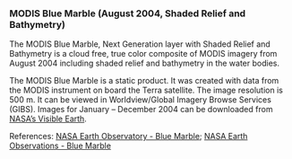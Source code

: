 ### MODIS Blue Marble (August 2004, Shaded Relief and Bathymetry)
The MODIS Blue Marble, Next Generation layer with Shaded Relief and Bathymetry is a cloud free, true color composite of MODIS imagery from August 2004 including shaded relief and bathymetry in the water bodies.

The MODIS Blue Marble is a static product. It was created with data from the MODIS instrument on board the Terra satellite. The image resolution is 500 m. It can be viewed in Worldview/Global Imagery Browse Services (GIBS). Images for January – December 2004 can be downloaded from [NASA’s Visible Earth](http://visibleearth.nasa.gov/view.php?id=74117).

References: [NASA Earth Observatory - Blue Marble](http://earthobservatory.nasa.gov/Features/BlueMarble/); [NASA Earth Observations - Blue Marble](http://neo.sci.gsfc.nasa.gov/view.php?datasetId=BlueMarbleNG-TB)
